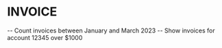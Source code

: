 # INVOICE 
-- Count invoices between January and March 2023
-- Show invoices for account 12345 over $1000